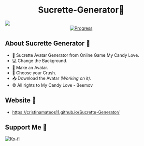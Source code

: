 <div align="center">
<h1 align="center">Sucrette-Generator🤍</h1>
</div>
<img src="https://res.cloudinary.com/dlddsebry/image/upload/v1693385324/logo_sucrette_generator_al5yxj.png">
<div align="center">
   <a href="https://github.com/cristinamateos11/Sucrette-Generator">
      <img src="https://progress-bar.dev/65/" alt="Progress">
    </a>
</div>

## About Sucrette Generator 🤍
- 🧁 Sucrette Avatar Generator from Online Game My Candy Love.
- 💻 Change the Background.
- 👾 Make an Avatar.
- 💝 Choose your Crush.
- 📥 Download the Avatar *(Working on it)*.
- © All rights to My Candy Love - Beemov

## Website 🤍
- https://cristinamateos11.github.io/Sucrette-Generator/

## Support Me 🤍
[![Ko-fi](https://img.shields.io/badge/Ko--fi-Support-orange?style=for-the-badge&logo=ko-fi&logoColor=white&color=ff69b4)](https://ko-fi.com/cristinamateos11)
